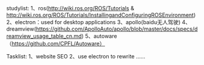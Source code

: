 studylist:
1、ros(http://wiki.ros.org/ROS/Tutorials & http://wiki.ros.org/ROS/Tutorials/InstallingandConfiguringROSEnvironment)
2、electron：used for desktop applications
3、apollo(baidu无人驾驶)
4、dreamview(https://github.com/ApolloAuto/apollo/blob/master/docs/specs/dreamview_usage_table_cn.md)
5、autoware（https://github.com/CPFL/Autoware）

Tasklist:
1、website SEO
2、use electron to rewrite ……
